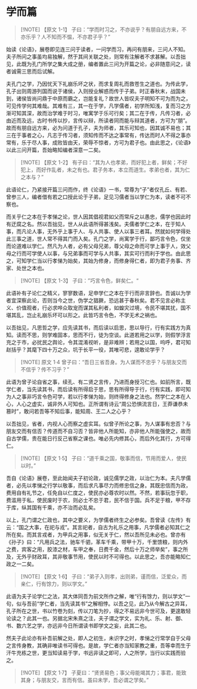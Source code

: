 # 学而篇

> [!NOTE] 【原文 1-1】
>  子曰：“学而时习之，不亦说乎？有朋自远方来，不亦乐乎？人不知而不愠，不亦君子乎？”

始读《论语》，展卷即见连三问于读者，一问学而习，再问有朋来，三问人不知。夫子所问之事虽均易独解，然于其间关联之处，则常有注解者不求甚解。以吾拙见，此既为孔门所学之集大成之册，编者置此三问为开篇之论，必非随意问之，读者诚需三思而后试解。

夫孔门之学，乃因忧天下礼崩乐坏之状，而求复周礼而救苍生之道也。为传此学，孔子出则周游列国而说于诸侯，入则授业解惑而传于子弟。时正春秋末，战国未到，诸侯皆尚问鼎于中原而霸之，岂能复礼？故世人皆叹夫子明知不可为而为之，可见传学何其难哉。其难有三，其一在于学，凡学儒者，初学所知浅，复而习之方渐可知其深，故而治学难于时习，唯寓学于乐可行矣；其二在于传，凡传习者，必由近而及远，古时书传以抄，言传以辩，所读者同而能与辩其道者，方可为“朋”。故而有朋自远方来，必为问道于孔子，夫为师者，其乐可知也，因其诚不易也；其三在于事者之心，凡志于传习者，须知传而不达之事常有，传达而时人不得之事亦常有，乐于尽人事，成败皆由天，荣辱不惊者，方可为君子也。由此思之，《论语》以此三问开篇，吾始略知编者深意一二矣。

> [!NOTE] 【原文 1-2】
> 有子曰：“其为人也孝弟，而好犯上者，鲜矣；不好犯上，而好作乱者，未之有也。君子务本，本立而道生。孝弟也者，其为仁之本与？”  

此语论仁，乃紧接开篇三问而作，终《论语》一书，常尊为“子”者仅孔丘、有若、曾参三人，编者借有若之口授此论于子弟，足见习儒者当以学仁为本，读者不可不察也。

而关乎仁之本在于孝悌之论，世人因其倡视君如父而常斥之以愚忠，儒学也因此时有迂腐之名。然以吾拙见，世人从此语所得甚浅矣。夫儒者学仁之本，在于知人事，而凡论人事，无外乎上事于人、与人共事、使人以事三者耳。然就如何学得处此三事之道，世人常不得其门而入矣。孔门之学，尚寓学于行，鄙巧言令色，仅坐而论道难以学仁。然凡为人者，必有父母兄弟，尊父母之命而可学上事于人，效父母之行而可学使人以事，与兄弟事而可学与人共事，其实可行而利于学也。由此思之，可知学仁当以行孝悌为始矣，其始为修身，而修身得仁者，即为君子务事、齐家、处世之本也。

> [!NOTE] 【原文 1-3】
> 子曰：”巧言令色，鲜矣仁。“

此语补有子论仁之精义，寥寥数语，足申学仁之本在于行而非言辞也。吾诚以为学者宜深察此论，否则当今之世，伪学之猖獗，恐远甚于春秋矣。君不见言必称主义、价值观者，行必求哗众取宠而谋其私利者，如蝗灾过境，令民不堪其扰，国不堪其乱，岂止礼崩乐坏可以形之。此皆巧言令色，不学无术之祸也。

以吾拙见，凡思哲之学，应先读其书，而后读以启思，思以导行，行有实践方为真知。读而不思，则学难固本，思而不行，徒为空谈。此道若用之以学，则假学浮言充之于市，必扰民之舆论，令其混淆视听，是非难辨；若用之以国，呜呼，君可知赵括乎？其麾下四十万之众，坑于长平一役，其唯可悲，遑敢论学乎？

> [!NOTE] 原文 1·4
> 曾子曰：“吾日三省吾身。为人谋而不忠乎？与朋友交而不信乎？传不习乎？”

此语为曾子论自省之事，续孔、有二贤之言传，乃进而身授习仁也。如前所言，既学仁者，当先读其书，而后读有所得启于思，思有所得导于行，行有实践，即可知为人之事非巧言令色可学，若以行孝悌为始，则终得修身之法也。然学仁之本在人心，人心之虚实，诚非外人可知也。正所谓有诗云“周公恐惧流言日，王莽谦恭未篡时”，敢问若吾等不知后事，能知周、王二人之心乎？

以吾拙见，省者，内视人心而察之虚实耳。似曾子所论之事，为人谋事有忠否？与朋友交而有信否？传道而不自习否？皆非他人所能知，亦非他人所能强使之，故而自古学儒，贵在能日行反己省察之课也。唯必先内修其心，而后外化其行，方可得仁。

> [!NOTE] 【原文 1·5】
> 子曰：“道千乘之国，敬事而信，节用而爱人，使民以时。”

吾自《论语》展卷，至此始闻夫子初论政，诚见儒学之政，以治仁为本。夫凡学儒者，必先以孝悌之行学以敬事，而后求凡事尽力而修忠信之身。其既忠信而为政，费用自有礼节之，任免自以仁度之，使民亦必尊农时以然。不然，若事玩忽于职，费滥用于私，使民废时于农，则必士不忠于君，民不信于国。兵不足于粮，甲不存于库，纵其国有千乘，亦不治而必乱矣。

以上，孔门谓之仁政也，其中之要义，为学儒者终生之必参矣。吾曾读《左传》有云：“国之大事，在祀与戎”。其言祀者，自古为礼乐之用事，凡学儒者必知其仁之所在矣。而其言戎者，为甲兵之用事，似无关于仁，然以吾所见未必也。曾亦有《孙子》曰：“凡用兵之法，驰车千驷，革车千乘，带甲十万，千里馈粮，则内外之费，宾客之用，胶漆之材，车甲之奉，日费千金，然后十万之师举矣”，事之所及，无外乎财政耳，其非敬事节用，使民以时不可得也。以此思之，吾亦能略知仁政之一二矣。

> [!NOTE] 【原文 1·6】
> 子曰：“弟子入则孝，出则弟，谨而信，泛爱众，而亲仁，行有馀力，则以学文。”

此语为夫子论学仁之法，其大体同吾为前文所作之解，唯“行有馀力，则以学文”一句，似与吾前“学仁者，当先读其书”之解相悖。以吾之见，此乃从今解古之异耳，孔子所在之世，书以竹卷为刻，传以刀笔为抄，得之不易远非今世可及，更遑敢轻论读之？此其一也。另据北宋朱熹之注，夫子谓之学文，实为礼、乐、射、御、书、数六艺之学，亦远非今日所谓读书即学文之妄，此其二也。

然夫子此论亦有补吾前解之处，即人之初生，未识字之时，孝悌之行常学自于父母之言传身教，其确非唯读书可得也。是故，学仁者亦当知家教之重，吾等幸而生于汗牛充栋之世，更当知读易于学，书远非读之即可，人之所学，当行以实践而验之。

> [!NOTE] 【原文 1·7】
> 子夏曰：“贤贤易色；事父母能竭其力；事君，能致其身；与朋友交，言而有信。虽曰未学，吾必谓之学矣。”

